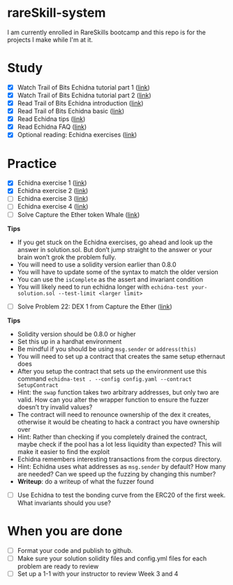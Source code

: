 # rareSkill-system
I am currently enrolled in RareSkills bootcamp and this repo is for the projects I make while I'm at it.

# Study

- [X]  Watch Trail of Bits Echidna tutorial part 1 ([link](https://www.youtube.com/watch?v=QofNQxW_K08&list=PLciHOL_J7Iwqdja9UH4ZzE8dP1IxtsBXI&index=1))
- [X]  Watch Trail of Bits Echidna tutorial part 2 ([link](https://www.youtube.com/watch?v=9P7sqE6hILM&list=PLciHOL_J7Iwqdja9UH4ZzE8dP1IxtsBXI&index=2))
- [X]  Read Trail of Bits Echidna introduction ([link](https://github.com/crytic/building-secure-contracts/tree/master/program-analysis/echidna/introduction))
- [X]  Read Trail of Bits Echidna basic ([link](https://github.com/crytic/building-secure-contracts/tree/master/program-analysis/echidna/basic))
- [X]  Read Echidna tips ([link](https://github.com/crytic/building-secure-contracts/blob/master/program-analysis/echidna/fuzzing_tips.md))
- [X]  Read Echidna FAQ ([link](https://github.com/crytic/building-secure-contracts/blob/master/program-analysis/echidna/frequently_asked_questions.md))
- [X]  Optional reading: Echidna exercises ([link](https://github.com/crytic/building-secure-contracts/tree/master/program-analysis/echidna/exercises))

# Practice

- [X]  Echidna exercise 1 ([link](https://github.com/crytic/building-secure-contracts/blob/master/program-analysis/echidna/exercises/Exercise-1.md))
- [X]  Echidna exercise 2 ([link](https://github.com/crytic/building-secure-contracts/blob/master/program-analysis/echidna/exercises/Exercise-2.md))
- [ ]  Echidna exercise 3 ([link](https://github.com/crytic/building-secure-contracts/blob/master/program-analysis/echidna/exercises/Exercise-3.md))
- [ ]  Echidna exercise 4 ([link](https://github.com/crytic/building-secure-contracts/blob/master/program-analysis/echidna/exercises/Exercise-4.md))
- [ ]  Solve Capture the Ether token Whale ([link](https://capturetheether.com/challenges/math/token-whale/))

**Tips**

- If you get stuck on the Echidna exercises, go ahead and look up the answer in solution.sol. But don’t jump straight to the answer or your brain won’t grok the problem fully.
- You will need to use a solidity version earlier than 0.8.0
- You will have to update some of the syntax to match the older version
- You can use the `isComplete` as the assert and invariant condition
- You will likely need to run echidna longer with `echidna-test your-solution.sol --test-limit <larger limit>`
- [ ]  Solve Problem 22: DEX 1 from Capture the Ether ([link](https://ethernaut.openzeppelin.com/level/22))

**Tips**

- Solidity version should be 0.8.0 or higher
- Set this up in a hardhat environment
- Be mindful if you should be using `msg.sender` or `address(this)`
- You will need to set up a contract that creates the same setup ethernaut does
- After you setup the contract that sets up the environment use this command `echidna-test . --config config.yaml --contract SetupContract`
- Hint: the `swap` function takes two arbitrary addresses, but only two are valid. How can you alter the wrapper function to ensure the fuzzer doesn’t try invalid values?
- The contract will need to renounce ownership of the dex it creates, otherwise it would be cheating to hack a contract you have ownership over
- Hint: Rather than checking if you completely drained the contract, maybe check if the pool has a lot less liquidity than expected? This will make it easier to find the exploit
- Echidna remembers interesting transactions from the corpus directory.
- Hint: Echidna uses what addresses as `msg.sender` by default? How many are needed? Can we speed up the fuzzing by changing this number?
- **Writeup**: do a writeup of what the fuzzer found
- [ ]  Use Echidna to test the bonding curve from the ERC20 of the first week. What invariants should you use?

# When you are done

- [ ]  Format your code and publish to github.
- [ ]  Make sure your solution solidity files and config.yml files for each problem are ready to review
- [ ]  Set up a 1-1 with your instructor to review Week 3 and 4